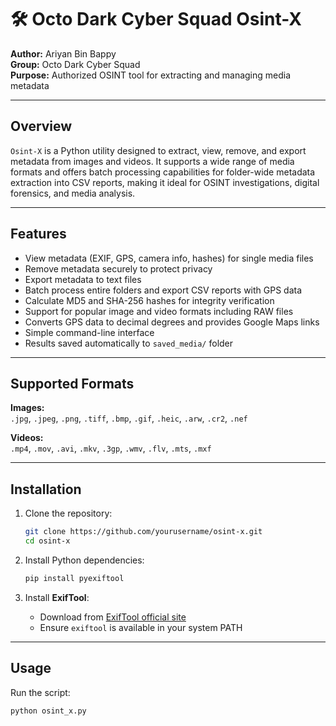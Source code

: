 # 🛠️ Octo Dark Cyber Squad Osint-X

**Author:** Ariyan Bin Bappy  
**Group:** Octo Dark Cyber Squad  
**Purpose:** Authorized OSINT tool for extracting and managing media metadata

---

## Overview

`Osint-X` is a Python utility designed to extract, view, remove, and export metadata from images and videos. It supports a wide range of media formats and offers batch processing capabilities for folder-wide metadata extraction into CSV reports, making it ideal for OSINT investigations, digital forensics, and media analysis.

---

## Features

- View metadata (EXIF, GPS, camera info, hashes) for single media files  
- Remove metadata securely to protect privacy  
- Export metadata to text files  
- Batch process entire folders and export CSV reports with GPS data  
- Calculate MD5 and SHA-256 hashes for integrity verification  
- Support for popular image and video formats including RAW files  
- Converts GPS data to decimal degrees and provides Google Maps links  
- Simple command-line interface  
- Results saved automatically to `saved_media/` folder  

---

## Supported Formats

**Images:**  
`.jpg`, `.jpeg`, `.png`, `.tiff`, `.bmp`, `.gif`, `.heic`, `.arw`, `.cr2`, `.nef`

**Videos:**  
`.mp4`, `.mov`, `.avi`, `.mkv`, `.3gp`, `.wmv`, `.flv`, `.mts`, `.mxf`

---

## Installation

1. Clone the repository:

    ```bash
    git clone https://github.com/yourusername/osint-x.git
    cd osint-x
    ```

2. Install Python dependencies:

    ```bash
    pip install pyexiftool
    ```

3. Install **ExifTool**:

    - Download from [ExifTool official site](https://exiftool.org/)  
    - Ensure `exiftool` is available in your system PATH

---

## Usage

Run the script:

```bash
python osint_x.py
